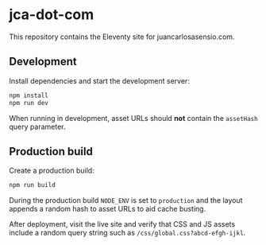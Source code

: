 # jca-dot-com

This repository contains the Eleventy site for juancarlosasensio.com.

## Development

Install dependencies and start the development server:

```bash
npm install
npm run dev
```

When running in development, asset URLs should **not** contain the `assetHash` query parameter.

## Production build

Create a production build:

```bash
npm run build
```

During the production build `NODE_ENV` is set to `production` and the layout
appends a random hash to asset URLs to aid cache busting.

After deployment, visit the live site and verify that CSS and JS assets include
a random query string such as `/css/global.css?abcd-efgh-ijkl`.
